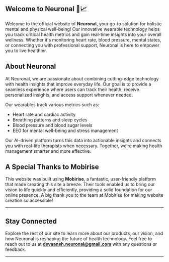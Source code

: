 ## Welcome to Neuronal 🧠📈

Welcome to the official website of **Neuronal**, your go-to solution for holistic mental and physical well-being! Our innovative wearable technology helps you track critical health metrics and gain real-time insights into your overall wellness. Whether it's monitoring heart rate, blood pressure, mental states, or connecting you with professional support, Neuronal is here to empower you to live healthier.

## About Neuronal

At Neuronal, we are passionate about combining cutting-edge technology with health insights that improve everyday life. Our goal is to provide a seamless experience where users can track their health, receive personalized insights, and access support whenever needed.

Our wearables track various metrics such as:
- Heart rate and cardiac activity
- Breathing patterns and sleep cycles
- Blood pressure and blood sugar levels
- EEG for mental well-being and stress management

Our AI-driven platform turns this data into actionable insights and connects you with real-life therapists when necessary. Together, we’re making health management smarter and more effective.

## A Special Thanks to Mobirise

This website was built using **Mobirise**, a fantastic, user-friendly platform that made creating this site a breeze. Their tools enabled us to bring our vision to life quickly and efficiently, providing a solid foundation for our online presence. A big thank you to the team at Mobirise for making website creation so accessible!

---

## Stay Connected

Explore the rest of our site to learn more about our products, our vision, and how Neuronal is reshaping the future of health technology. Feel free to reach out to us at **devaansh.neuronal@gmail.com** with any questions or feedback.

---
